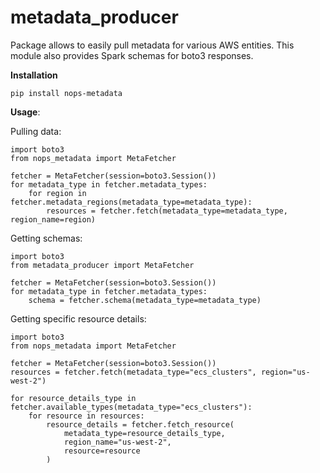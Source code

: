
# metadata_producer
Package allows to easily pull metadata for various AWS entities.
This module also provides Spark schemas for boto3 responses.
  


**Installation**

    pip install nops-metadata

**Usage**:

Pulling data:

    import boto3
    from nops_metadata import MetaFetcher
    
    fetcher = MetaFetcher(session=boto3.Session())
    for metadata_type in fetcher.metadata_types:
        for region in fetcher.metadata_regions(metadata_type=metadata_type):
            resources = fetcher.fetch(metadata_type=metadata_type, region_name=region)

Getting schemas:

    import boto3
    from metadata_producer import MetaFetcher
    
    fetcher = MetaFetcher(session=boto3.Session())
    for metadata_type in fetcher.metadata_types:
        schema = fetcher.schema(metadata_type=metadata_type)

Getting specific resource details:

    import boto3
    from nops_metadata import MetaFetcher

    fetcher = MetaFetcher(session=boto3.Session())
    resources = fetcher.fetch(metadata_type="ecs_clusters", region="us-west-2")

    for resource_details_type in fetcher.available_types(metadata_type="ecs_clusters"):
        for resource in resources:
            resource_details = fetcher.fetch_resource(
                metadata_type=resource_details_type,
                region_name="us-west-2",
                resource=resource
            )
